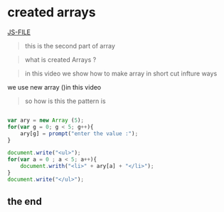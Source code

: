 #  created arrays 
[JS-FILE](/js/34-arrayMethod-II.js)

> this is the second part of array

> what is created Arrays ?

>in this video we show how to make array in short cut infture ways 

we use new array ()in this video 

>so how is this the pattern is

```javascript

var ary = new Array (5);
for(var g = 0; g < 5; g++){
    ary[g] = prompt("enter the value :");
}

document.write("<ul>");
for(var a = 0 ; a < 5; a++){
    document.writh("<li>" + ary[a] + "</li>");
}
document.write("</ul>");

```

## the end